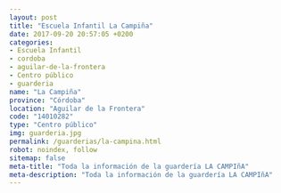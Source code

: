 ```yaml
---
layout: post
title: "Escuela Infantil La Campiña"
date: 2017-09-20 20:57:05 +0200
categories:
- Escuela Infantil
- cordoba
- aguilar-de-la-frontera
- Centro público
- guarderia
name: "La Campiña"
province: "Córdoba"
location: "Aguilar de la Frontera"
code: "14010282"
type: "Centro público"
img: guarderia.jpg
permalink: /guarderias/la-campina.html
robot: noindex, follow
sitemap: false
meta-title: "Toda la información de la guardería LA CAMPIñA"
meta-description: "Toda la información de la guardería LA CAMPIñA"
---
```

